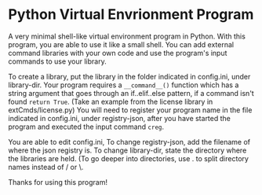 # Python Virtual Envrionment Program
A very minimal shell-like virtual environment program in Python.
With this program, you are able to use it like a small shell.
You can add external command libraries with your own code and use the program's input commands to use your library.

To create a library, put the library in the folder indicated in config.ini, under library-dir.
Your program requires a `__command__()` function which has a string argument that goes through an if..elif..else pattern, if a command isn't found
`return True`.
(Take an example from the license library in extCmds/license.py)
You will need to register your program name in the file indicated in config.ini, under registry-json, after you have started the program and
executed the input command `creg`.

You are able to edit config.ini,
To change registry-json, add the filename of where the json registry is.
To change library-dir, state the directory where the libraries are held.
(To go deeper into directories, use . to split directory names instead of / or \\.

Thanks for using this program!
